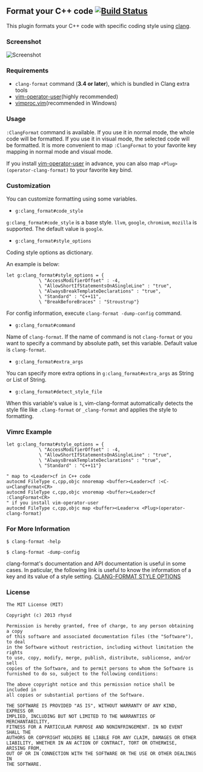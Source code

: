 ## Format your C++ code [![Build Status](https://travis-ci.org/rhysd/vim-clang-format.png?branch=master)](https://travis-ci.org/rhysd/vim-operator-clang-format)

This plugin formats your C++ code with specific coding style using [clang](http://clang.llvm.org/).

### Screenshot

![Screenshot](http://gifzo.net/BIteGJ9Vasg.gif)

### Requirements

- `clang-format` command (**3.4 or later**), which is bundled in Clang extra tools
- [vim-operator-user](https://github.com/kana/vim-operator-user)(highly recommended)
- [vimproc.vim](https://github.com/Shougo/vimproc.vim)(recommended in Windows)

### Usage

`:ClangFormat` command is available.
If you use it in normal mode, the whole code will be formatted. If you use it in visual mode, the selected code will be formatted.
It is more convenient to map `:ClangFormat` to your favorite key mapping in normal mode and visual mode.

If you install [vim-operator-user](https://github.com/kana/vim-operator-user) in advance, you can also map `<Plug>(operator-clang-format)` to your favorite key bind.

### Customization

You can customize formatting using some variables.

- `g:clang_format#code_style`

`g:clang_format#code_style` is a base style.
`llvm`, `google`, `chromium`, `mozilla` is supported.
The default value is `google`.

- `g:clang_format#style_options`

Coding style options as dictionary.

An example is below:

```vim
let g:clang_format#style_options = {
            \ "AccessModifierOffset" : -4,
            \ "AllowShortIfStatementsOnASingleLine" : "true",
            \ "AlwaysBreakTemplateDeclarations" : "true",
            \ "Standard" : "C++11",
            \ "BreakBeforeBraces" : "Stroustrup"}
```

For config information, execute `clang-format -dump-config` command.

- `g:clang_format#command`

Name of `clang-format`. If the name of command is not `clang-format`
or you want to specify a command by absolute path, set this variable.
Default value is `clang-format`.

- `g:clang_format#extra_args`

You can specify more extra options in `g:clang_format#extra_args` as String or List of String.

- `g:clang_format#detect_style_file`

When this variable's value is `1`, vim-clang-format automatically detects the style file like
`.clang-format` or `_clang-format` and applies the style to formatting.

### Vimrc Example

```vim
let g:clang_format#style_options = {
            \ "AccessModifierOffset" : -4,
            \ "AllowShortIfStatementsOnASingleLine" : "true",
            \ "AlwaysBreakTemplateDeclarations" : "true",
            \ "Standard" : "C++11"}

" map to <Leader>cf in C++ code
autocmd FileType c,cpp,objc nnoremap <buffer><Leader>cf :<C-u>ClangFormat<CR>
autocmd FileType c,cpp,objc vnoremap <buffer><Leader>cf :ClangFormat<CR>
" if you install vim-operator-user
autocmd FileType c,cpp,objc map <buffer><Leader>x <Plug>(operator-clang-format)
```

### For More Information

```
$ clang-format -help
```

```
$ clang-format -dump-config
```

clang-format's documentation and API documentation is useful in some cases.
In paticular, the following link is useful to know the information of a key and its value of a style setting.
[CLANG-FORMAT STYLE OPTIONS](http://clang.llvm.org/docs/ClangFormatStyleOptions.html)
    

### License

    The MIT License (MIT)

    Copyright (c) 2013 rhysd

    Permission is hereby granted, free of charge, to any person obtaining a copy
    of this software and associated documentation files (the "Software"), to deal
    in the Software without restriction, including without limitation the rights
    to use, copy, modify, merge, publish, distribute, sublicense, and/or sell
    copies of the Software, and to permit persons to whom the Software is
    furnished to do so, subject to the following conditions:

    The above copyright notice and this permission notice shall be included in
    all copies or substantial portions of the Software.

    THE SOFTWARE IS PROVIDED "AS IS", WITHOUT WARRANTY OF ANY KIND, EXPRESS OR
    IMPLIED, INCLUDING BUT NOT LIMITED TO THE WARRANTIES OF MERCHANTABILITY,
    FITNESS FOR A PARTICULAR PURPOSE AND NONINFRINGEMENT. IN NO EVENT SHALL THE
    AUTHORS OR COPYRIGHT HOLDERS BE LIABLE FOR ANY CLAIM, DAMAGES OR OTHER
    LIABILITY, WHETHER IN AN ACTION OF CONTRACT, TORT OR OTHERWISE, ARISING FROM,
    OUT OF OR IN CONNECTION WITH THE SOFTWARE OR THE USE OR OTHER DEALINGS IN
    THE SOFTWARE.
